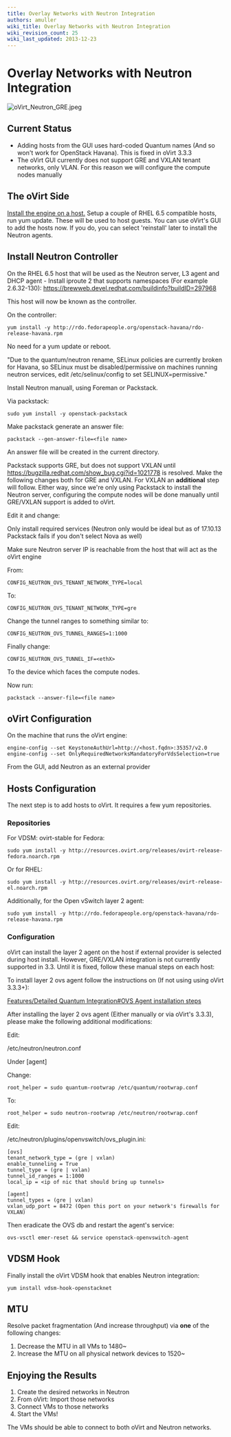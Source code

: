 ```yaml
---
title: Overlay Networks with Neutron Integration
authors: amuller
wiki_title: Overlay Networks with Neutron Integration
wiki_revision_count: 25
wiki_last_updated: 2013-12-23
---
```


<!-- TODO: Content review -->

# Overlay Networks with Neutron Integration

![](oVirt_Neutron_GRE.jpeg "oVirt_Neutron_GRE.jpeg")

## Current Status

*   Adding hosts from the GUI uses hard-coded Quantum names (And so won't work for OpenStack Havana). This is fixed in oVirt 3.3.3
*   The oVirt GUI currently does not support GRE and VXLAN tenant networks, only VLAN. For this reason we will configure the compute nodes manually

## The oVirt Side

[Install the engine on a host.](/documentation/quickstart/quickstart-guide/) Setup a couple of RHEL 6.5 compatible hosts, run yum update. These will be used to host guests. You can use oVirt's GUI to add the hosts now. If you do, you can select 'reinstall' later to install the Neutron agents.

## Install Neutron Controller

On the RHEL 6.5 host that will be used as the Neutron server, L3 agent and DHCP agent - Install iproute 2 that supports namespaces (For example 2.6.32-130): <https://brewweb.devel.redhat.com/buildinfo?buildID=297968>

This host will now be known as the controller.

On the controller:

    yum install -y http://rdo.fedorapeople.org/openstack-havana/rdo-release-havana.rpm

No need for a yum update or reboot.

"Due to the quantum/neutron rename, SELinux policies are currently broken for Havana, so SELinux must be disabled/permissive on machines running neutron services, edit /etc/selinux/config to set SELINUX=permissive."

Install Neutron manuall, using Foreman or Packstack.

Via packstack:

    sudo yum install -y openstack-packstack

Make packstack generate an answer file:

    packstack --gen-answer-file=<file name>

An answer file will be created in the current directory.

Packstack supports GRE, but does not support VXLAN until <https://bugzilla.redhat.com/show_bug.cgi?id=1021778> is resolved. Make the following changes both for GRE and VXLAN. For VXLAN an **additional** step will follow. Either way, since we're only using Packstack to install the Neutron server, configuring the compute nodes will be done manually until GRE/VXLAN support is added to oVirt.

Edit it and change:

Only install required services (Neutron only would be ideal but as of 17.10.13 Packstack fails if you don't select Nova as well)

Make sure Neutron server IP is reachable from the host that will act as the oVirt engine

From:

    CONFIG_NEUTRON_OVS_TENANT_NETWORK_TYPE=local

To:

    CONFIG_NEUTRON_OVS_TENANT_NETWORK_TYPE=gre

Change the tunnel ranges to something similar to:

    CONFIG_NEUTRON_OVS_TUNNEL_RANGES=1:1000

Finally change:

    CONFIG_NEUTRON_OVS_TUNNEL_IF=<ethX>

To the device which faces the compute nodes.

Now run:

    packstack --answer-file=<file name>

## oVirt Configuration

On the machine that runs the oVirt engine:

    engine-config --set KeystoneAuthUrl=http://<host.fqdn>:35357/v2.0
    engine-config --set OnlyRequiredNetworksMandatoryForVdsSelection=true

From the GUI, add Neutron as an external provider

## Hosts Configuration

The next step is to add hosts to oVirt. It requires a few yum repositories.

### Repositories

For VDSM: ovirt-stable for Fedora:

    sudo yum install -y http://resources.ovirt.org/releases/ovirt-release-fedora.noarch.rpm

Or for RHEL:

    sudo yum install -y http://resources.ovirt.org/releases/ovirt-release-el.noarch.rpm

Additionally, for the Open vSwitch layer 2 agent:

    sudo yum install -y http://rdo.fedorapeople.org/openstack-havana/rdo-release-havana.rpm

### Configuration

oVirt can install the layer 2 agent on the host if external provider is selected during host install. However, GRE/VXLAN integration is not currently supported in 3.3. Until it is fixed, follow these manual steps on each host:

To install layer 2 ovs agent follow the instructions on (If not using using oVirt 3.3.3+):

[Features/Detailed Quantum Integration#OVS Agent installation steps](/develop/release-management/features/network/detailed-osn-integration/#ovs-agent-installation-steps)

After installing the layer 2 ovs agent (Either manually or via oVirt's 3.3.3), please make the following additional modifications:

Edit:

/etc/neutron/neutron.conf

Under [agent]

Change:

    root_helper = sudo quantum-rootwrap /etc/quantum/rootwrap.conf

To:

    root_helper = sudo neutron-rootwrap /etc/neutron/rootwrap.conf

Edit:

/etc/neutron/plugins/openvswitch/ovs_plugin.ini:

    [ovs]
    tenant_network_type = (gre | vxlan)
    enable_tunneling = True
    tunnel_type = (gre | vxlan)
    tunnel_id_ranges = 1:1000
    local_ip = <ip of nic that should bring up tunnels>

    [agent]
    tunnel_types = (gre | vxlan)
    vxlan_udp_port = 8472 (Open this port on your network's firewalls for VXLAN)

Then eradicate the OVS db and restart the agent's service:

    ovs-vsctl emer-reset && service openstack-openvswitch-agent

## VDSM Hook

Finally install the oVirt VDSM hook that enables Neutron integration:

    yum install vdsm-hook-openstacknet

## MTU

Resolve packet fragmentation (And increase throughput) via **one** of the following changes:

1.  Decrease the MTU in all VMs to 1480~
2.  Increase the MTU on all physical network devices to 1520~

## Enjoying the Results

1.  Create the desired networks in Neutron
2.  From oVirt: Import those networks
3.  Connect VMs to those networks
4.  Start the VMs!

The VMs should be able to connect to both oVirt and Neutron networks.
